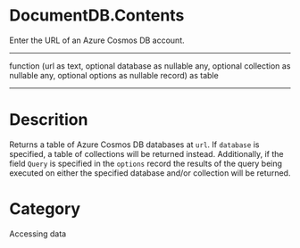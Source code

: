 ﻿# DocumentDB.Contents
Enter the URL of an Azure Cosmos DB account.
***
function (url as text, optional database as nullable any, optional collection as nullable any, optional options as nullable record) as table
***
# Descrition 
Returns a table of Azure Cosmos DB databases at <code>url</code>. If <code>database</code> is specified, a table of collections will be returned instead. Additionally, if the field <code>Query</code> is specified in the <code>options</code> record the results of the query being executed on either the specified database and/or collection will be returned.
# Category 
Accessing data
